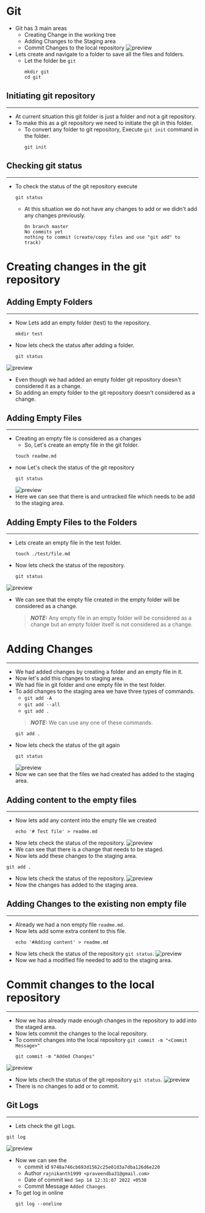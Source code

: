 # Git

* Git has 3 main areas
  * Creating Change in the working tree
  * Adding Changes to the Staging area
  * Commit Changes to the local repository
![preview](./Images/github1.png)
* Lets create and navigate to a folder to save all the files and folders.
  * Let the folder be `git`
    ```
    mkdir git
    cd git
    ```

## Initiating git repository
------------------------------
* At current situation this git folder is just a folder and not a git repository.
* To make this as a git repository we need to initiate the git in this folder.
  * To convert any folder to git repository, Execute `git init` command in the folder.
    ```
    git init
    ```

## Checking git status
----------------------------
* To check the status of the git repository execute
  ```
  git status
  ```
  * At this situation we do not have any changes to add or we didn't add any changes previously.
    ```
    On branch master
    No commits yet
    nothing to commit (create/copy files and use "git add" to track)
    ```

# Creating changes in the git repository

## Adding Empty Folders
------------------------------
* Now Lets add an empty folder (test) to the repository.
  ```
  mkdir test
  ```
* Now lets check the status after adding a folder.
  ```
  git status
  ```
![preview](./Images/github4.png)
* Even though we had added an empty folder git repository doesn't considered it as a change.
* So adding an empty folder to the git repository doesn't considered as a change.

## Adding Empty Files
------------------------------
* Creating an empty file is considered as a changes
  * So, Let's create an empty file in the git folder.
  ```
  touch readme.md
  ```
* now Let's check the status of the git repository
  ```
  git status
  ```
  ![preview](./Images/github2.png)
* Here we can see that there is and untracked file which needs to be add to the staging area.

## Adding Empty Files to the Folders
------------------------------
* Lets create an empty file in the test folder.
  ```
  touch ./test/file.md
  ```
* Now lets check the status of the repository.
  ```
  git status
  ```
![preview](./Images/github5.png)
* We can see that the empty file created in the empty folder will be considered as a change.
  > **_NOTE:_** Any empty file in an empty folder will be considered as a change but an empty folder itself is not considered as a change.

# Adding Changes
------------------------------
* We had added changes by creating a folder and an empty file in it.
* Now let's add this changes to staging area.
* We had file in git folder and one empty file in the test folder.
* To add changes to the staging area we have three types of commands.
  * ```git add -A```
  * ```git add --all```
  * ```git add .```
  > **_NOTE:_** We can use any one of these commands.
  ```
  git add .
  ```
* Now lets check the status of the git again
    ```
    git status
    ```
  ![preview](./Images/github3.png)
* Now we can see that the files we had created has added to the staging area.

## Adding content to the empty files
------------------------------
* Now lets add any content into the empty file we created
  ```
  echo '# Test file' > readme.md
  ```
* Now lets check the status of the repository.
![preview](./Images/github6.png)
* We can see that there is a change that needs to be staged.
* Now lets add these changes to the staging area.
```
git add .
```
* Now lets check the status of the repository.
![preview](./Images/github7.png)
* Now the changes has added to the staging area.

## Adding Changes to the existing non empty file
------------------------------
* Already we had a non empty file `readme.md`.
* Now lets add some extra content to this file.
  ```
  echo '#Adding content' > readme.md
  ```
* Now lets check the status of the repository `git status`.
![preview](./Images/github8.png)
* Now we had a modified file needed to add to the staging area.

# Commit changes to the local repository
------------------------------
* Now we has already made enough changes in the repository to add into the staged area.
* Now lets commit the changes to the local repository.
* To commit changes into the local repository `git commit -m "<Commit Message>"`
  ```
  git commit -m "Added Changes" 
  ```
![preview](./Images/github9.png)
* Now lets chech  the status  of the git repository `git status`.
![preview](./Images/github10.png)
* There is no changes to add or to commit.

## Git Logs
------------
* Lets check the git Logs.
```
git log
```
![preview](./Images/github11.png)
* Now we can see the 
  * commit id `9748a746cb693d1562c25e01d3a7dba126d6e220`
  * Author `rajnikanth1999 <praveendba31@gmail.com>`
  * Date of commit `Wed Sep 14 12:31:07 2022 +0530`
  * Commit Message `Added Changes`
* To get log in online
  ```
  git log --oneline
  ```